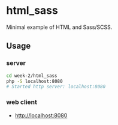 # html_sass

Minimal example of HTML and Sass/SCSS.

## Usage

### server

```bash
cd week-2/html_sass
php -S localhost:8080
# Started http server: localhost:8080
```

### web client

- [http://localhost:8080](http://localhost:8080)
